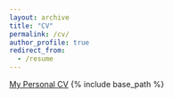 ```yaml
---
layout: archive
title: "CV"
permalink: /cv/
author_profile: true
redirect_from:
  - /resume
---
```

[My Personal CV](https://drive.google.com/file/d/1F45gp5a8-N0EskiletAEVRAoHc7Mg8tq/view?usp=sharing)
{% include base_path %}
<!--
Education
======
* B.S. in Statistics and Machine Learning, Carnegie Mellon University, 2024

Work experience
======
* Summer 2015: Research Assistant
  * Github University
  * Duties included: Tagging issues
  * Supervisor: Professor Git

* Fall 2015: Research Assistant
  * Github University
  * Duties included: Merging pull requests
  * Supervisor: Professor Hub
  
Skills
======
* Skill 1
* Skill 2
  * Sub-skill 2.1
  * Sub-skill 2.2
  * Sub-skill 2.3
* Skill 3

Publications
======
  <ul>{% for post in site.publications %}
    {% include archive-single-cv.html %}
  {% endfor %}</ul>
  
Talks
======
  <ul>{% for post in site.talks %}
    {% include archive-single-talk-cv.html %}
  {% endfor %}</ul>
  
Teaching
======
  <ul>{% for post in site.teaching %}
    {% include archive-single-cv.html %}
  {% endfor %}</ul>
  
Service and leadership
======
* Currently signed in to 43 different slack teams
-->